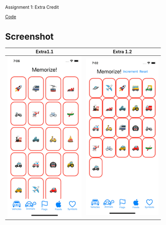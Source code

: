 Assignment 1: Extra Credit

[Code](https://github.com/takagisou/CS193p-Spring-2021/tree/extra/1)

# Screenshot

| Extra1.1 | Extra 1.2 |
| --- | --- |
|<img src="./extra1.1.gif" width=320 alt="extra1.1" />|<img src="./extra1.2.gif" width=320 alt="extra1.2" />|